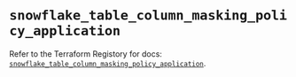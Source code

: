 # `snowflake_table_column_masking_policy_application`

Refer to the Terraform Registory for docs: [`snowflake_table_column_masking_policy_application`](https://registry.terraform.io/providers/snowflake-labs/snowflake/0.75.0/docs/resources/table_column_masking_policy_application).
